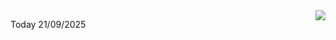 <img align="right" src="https://media.giphy.com/media/M9gbBd9nbDrOTu1Mqx/giphy.gif">


Today 21/09/2025
